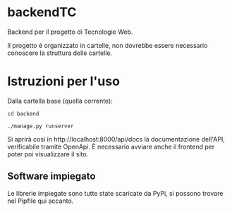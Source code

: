 # backendTC
Backend per il progetto di Tecnologie Web.

Il progetto è organizzato in cartelle, non dovrebbe essere necessario conoscere la struttura delle cartelle.


# Istruzioni per l'uso
Dalla cartella base (quella corrente):

```
cd backend

./manage.py runserver
```

Si aprirà così in http://localhost:8000/api/docs la documentazione dell'API, verificabile tramite OpenApi. È necessario avviare anche il frontend per poter poi visualizzare il sito.

## Software impiegato
Le librerie impiegate sono tutte state scaricate da PyPi, si possono trovare nel Pipfile qui accanto.